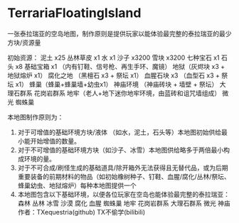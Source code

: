 # TerrariaFloatingIsland
一张泰拉瑞亚的空岛地图，制作原则是提供玩家以能体验最完整的泰拉瑞亚的最少方块/资源量

初始资源：
泥土 x25
丛林草皮 x1
水 x1
沙子 x3200
雪块 x3200
七种宝石 x1
石头 x8
基础宝箱 x1 （内有钉鞋、信号枪、再生手环、魔镜）
地狱（灰烬块 x3 + 地狱熔炉 x1） 
腐化之地 （黑檀石 x3 + 祭坛 x1）
血腥石块 x3 （血型石 x3 + 祭坛 x1）
蜂巢（蜂巢+蜂巢墙+幼虫x1）
神庙环境 （神庙砖块 + 墙壁 + 祭坛）
大理石群系
花岗岩群系
地牢（老人+地下迷你地牢环境，由蓝砖和诅咒墙组成）
微光
蜘蛛巢

本地图制作原则为：
1. 对于可增值的基础环境方块/液体 （如水，泥土，石头等）本地图初始供给最小能开始增值的数量。
2. 对于不可增值的基础环境方块（如沙子、冰雪）本地图供给略多于两倍最小构成环境的量。
3. 对于不可合成/刷怪生成的基础道具/除开箱外无法获得且无替代品，或为后期重要装备的前期材料的物品（如初始橡树种子、钉鞋、血腥/腐化/丛林/祭坛、蜂巢幼虫、地狱熔炉）每种本地图提供一个
4. 本地图包含以下基础环境，以便各位玩家在空岛也能体验最完整的泰拉瑞亚：
     森林 丛林 冰雪 沙漠 腐化 血腥 蜘蛛巢 地牢 花岗岩群系 大理石群系 微光 神庙
作者：TXequestria(github) TX不偷学(bilibili)
